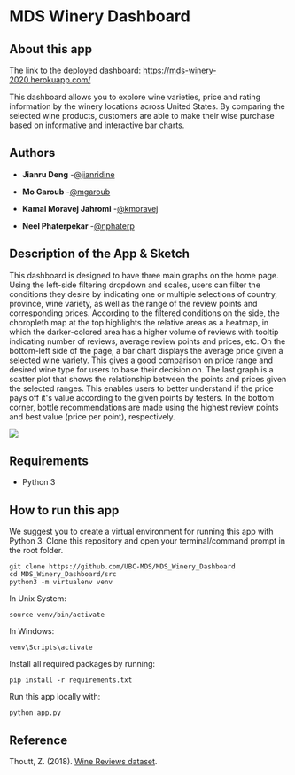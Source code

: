 # MDS Winery Dashboard

## About this app

The link to the deployed dashboard:
https://mds-winery-2020.herokuapp.com/

This dashboard allows you to explore wine varieties, price and rating information by the winery locations across United States. By comparing the selected wine products, customers are able to make their wise purchase based on informative and interactive bar charts.


## Authors

* **Jianru Deng** -[@jianridine](https://github.com/jianridine)

* **Mo Garoub** -[@mgaroub](https://github.com/mgaroub)

* **Kamal Moravej Jahromi** -[@kmoravej](https://github.com/kmoravej)

* **Neel Phaterpekar** -[@nphaterp](https://github.com/nphaterp)

## Description of the App & Sketch

This dashboard is designed to have three main graphs on the home page. Using the left-side filtering dropdown and scales, users can filter the conditions they desire by indicating one or multiple selections of country, province, wine variety, as well as the range of the review points and corresponding prices. According to the filtered conditions on the side, the choropleth map at the top highlights the relative areas as a heatmap, in which the darker-colored area has a higher volume of reviews with tooltip indicating number of reviews, average review points and prices, etc. On the bottom-left side of the page, a bar chart displays the average price given a selected wine variety. This gives a good comparison on price range and desired wine type for users to base their decision on. The last graph is a scatter plot that shows the relationship between the points and prices given the selected ranges. This  enables users to better understand if the price pays off it's value according to the given points by testers. In the bottom corner, bottle recommendations are made using the highest review points and best value (price per point), respectively.


![](https://media.giphy.com/media/v0C45RM0xAzD1n3Ei8/giphy.gif)


## Requirements
- Python 3

## How to run this app
We suggest you to create a virtual environment for running this app with Python 3. Clone this repository and open your terminal/command prompt in the root folder.<br>

```
git clone https://github.com/UBC-MDS/MDS_Winery_Dashboard
cd MDS_Winery_Dashboard/src
python3 -m virtualenv venv

```


In Unix System:
```
source venv/bin/activate
```

In Windows:

```
venv\Scripts\activate
```

Install all required packages by running:

```
pip install -r requirements.txt
```


Run this app locally with:<br>
```
python app.py
```

## Reference
Thoutt, Z. (2018). [Wine Reviews dataset](https://www.kaggle.com/zynicide/wine-reviews/data).
